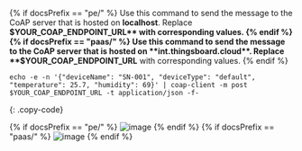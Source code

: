{% if docsPrefix == "pe/" %}
Use this command to send the message to the CoAP server that is hosted on **localhost**. Replace **$YOUR_COAP_ENDPOINT_URL** with corresponding values.
{% endif %}
{% if docsPrefix == "paas/" %}
Use this command to send the message to the CoAP server that is hosted on **int.thingsboard.cloud**. Replace **$YOUR_COAP_ENDPOINT_URL** with corresponding values.
{% endif %}

```shell
echo -e -n '{"deviceName": "SN-001", "deviceType": "default", "temperature": 25.7, "humidity": 69}' | coap-client -m post $YOUR_COAP_ENDPOINT_URL -t application/json -f-
```
{: .copy-code}

{% if docsPrefix == "pe/" %}
![image](/images/user-guide/integrations/coap/terminal-json-pe.png)
{% endif %}
{% if docsPrefix == "paas/" %}
![image](/images/user-guide/integrations/coap/terminal-json-paas.png)
{% endif %}